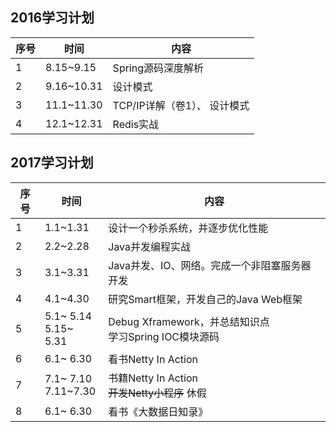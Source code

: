 ## 2016学习计划
| 序号|时间|内容|
|--------|--------|--------|
|1|8.15~9.15|Spring源码深度解析|
|2|9.16~10.31|设计模式|
|3|11.1~11.30|TCP/IP详解（卷1）、 设计模式|
|4|12.1~12.31|Redis实战|

## 2017学习计划
| 序号|时间|内容|
|--------|--------|--------|
|1|1.1~1.31|设计一个秒杀系统，并逐步优化性能|
|2|2.2~2.28|Java并发编程实战|
|3|3.1~3.31|Java并发、IO、网络。完成一个非阻塞服务器开发|
|4|4.1~4.30|研究Smart框架，开发自己的Java Web框架|
|5|5.1~ 5.14 <br> 5.15~ 5.31|Debug Xframework，并总结知识点 <br> 学习Spring IOC模块源码|
|6|6.1~ 6.30|看书Netty In Action|
|7|7.1~ 7.10 <br> 7.11~7.30|书籍Netty In Action <br> ~~开发Netty小程序~~    休假|
|8|6.1~ 6.30|看书《大数据日知录》|
